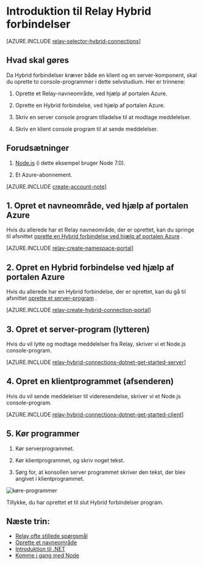 <properties
    pageTitle="Introduktion til Relay Hybrid forbindelser | Microsoft Azure"
    description="Hvordan du kan skrive en Node console programmet for hybride forbindelser"
    services="service-bus"
    documentationCenter="node"
    authors="jtaubensee"
    manager="timlt"
    editor=""/>

<tags
    ms.service="service-bus"
    ms.devlang="tbd"
    ms.topic="hero-article"
    ms.tgt_pltfrm="node"
    ms.workload="na"
    ms.date="10/28/2016"
    ms.author="jotaub"/>

# <a name="get-started-with-relay-hybrid-connections"></a>Introduktion til Relay Hybrid forbindelser

[AZURE.INCLUDE [relay-selector-hybrid-connections](../../includes/relay-selector-hybrid-connections.md)]

## <a name="what-will-be-accomplished"></a>Hvad skal gøres

Da Hybrid forbindelser kræver både en klient og en server-komponent, skal du oprette to console-programmer i dette selvstudium. Her er trinnene:

1. Oprette et Relay-navneområde, ved hjælp af portalen Azure.

2. Oprette en Hybrid forbindelse, ved hjælp af portalen Azure.

3. Skriv en server console program tilladelse til at modtage meddelelser.

4. Skriv en klient console program til at sende meddelelser.

## <a name="prerequisites"></a>Forudsætninger

1. [Node.js](https://nodejs.org/en/) (i dette eksempel bruger Node 7.0).

2. Et Azure-abonnement.

[AZURE.INCLUDE [create-account-note](../../includes/create-account-note.md)]

## <a name="1-create-a-namespace-using-the-azure-portal"></a>1. Opret et navneområde, ved hjælp af portalen Azure

Hvis du allerede har et Relay navneområde, der er oprettet, kan du springe til afsnittet [oprette en Hybrid forbindelse ved hjælp af portalen Azure](#2-create-a-hybrid-connection-using-the-azure-portal) .

[AZURE.INCLUDE [relay-create-namespace-portal](../../includes/relay-create-namespace-portal.md)]

## <a name="2-create-a-hybrid-connection-using-the-azure-portal"></a>2. Opret en Hybrid forbindelse ved hjælp af portalen Azure

Hvis du allerede har en Hybrid forbindelse, der er oprettet, kan du gå til afsnittet [oprette et server-program](#3-create-a-server-application-listener) .

[AZURE.INCLUDE [relay-create-hybrid-connection-portal](../../includes/relay-create-hybrid-connection-portal.md)]

## <a name="3-create-a-server-application-listener"></a>3. Opret et server-program (lytteren)

Hvis du vil lytte og modtage meddelelser fra Relay, skriver vi et Node.js console-program.

[AZURE.INCLUDE [relay-hybrid-connections-dotnet-get-started-server](../../includes/relay-hybrid-connections-node-get-started-server.md)]

## <a name="4-create-a-client-application-sender"></a>4. Opret en klientprogrammet (afsenderen)

Hvis du vil sende meddelelser til videresendelse, skriver vi et Node.js console-program.

[AZURE.INCLUDE [relay-hybrid-connections-dotnet-get-started-client](../../includes/relay-hybrid-connections-node-get-started-client.md)]

## <a name="5-run-the-applications"></a>5. Kør programmer

1. Kør serverprogrammet.

2. Kør klientprogrammet, og skriv noget tekst.

3. Sørg for, at konsollen server programmet skriver den tekst, der blev angivet i klientprogrammet.

![køre-programmer](./media/relay-hybrid-connections-node-get-started/running-applications.png)

Tillykke, du har oprettet et til slut Hybrid forbindelser program.

## <a name="next-steps"></a>Næste trin:

- [Relay ofte stillede spørgsmål](relay-faq.md)
- [Oprette et navneområde](relay-create-namespace-portal.md)
- [Introduktion til .NET](relay-hybrid-connections-dotnet-get-started.md)
- [Komme i gang med Node](relay-hybrid-connections-node-get-started.md)